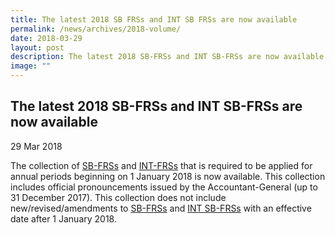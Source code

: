 ```yaml
---
title: The latest 2018 SB FRSs and INT SB FRSs are now available
permalink: /news/archives/2018-volume/
date: 2018-03-29
layout: post
description: The latest 2018 SB-FRSs and INT SB-FRSs are now available
image: ""
---
```

The latest 2018 SB-FRSs and INT SB-FRSs are now available
---------------------------------------------------------

29 Mar 2018

The collection of [SB-FRSs](/pronouncements/sb-frs/archives/2018/effective-as-at-1-january-2018/) and [INT-FRSs](/pronouncements/int-sb-frs/archives/2018/effective-as-at-1-january-2018/) that is required to be applied for annual periods beginning on 1 January 2018 is now available. This collection includes official pronouncements issued by the Accountant-General (up to 31 December 2017). This collection does not include new/revised/amendments to [SB-FRSs](/pronouncements/sb-frs/archives/2018/effective-after-1-january-2018-issued-up-to-december-2018/) and [INT SB-FRSs](/pronouncements/int-sb-frs/archives/2018/effective-after-1-january-2018-issued-up-to-december-2018/) with an effective date after 1 January 2018.